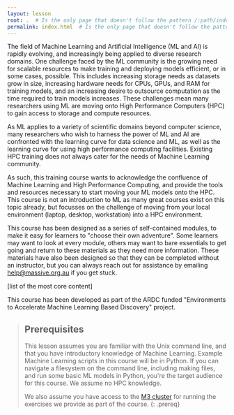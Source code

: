 ```yaml
---
layout: lesson
root: .  # Is the only page that doesn't follow the pattern /:path/index.html
permalink: index.html  # Is the only page that doesn't follow the pattern /:path/index.html
---
```


The field of Machine Learning and Artificial Intelligence (ML and AI) 
is rapidly evolving, and increasingly being applied to diverse research domains.
One challenge faced by the ML community is the growing need for scalable resources
to make training and deploying models efficient, or in some cases, possible.
This includes increasing storage needs as datasets grow in size,
increasing hardware needs for CPUs, GPUs, and RAM for training models,
and an increasing desire to outsource computation as the time required to train models increases.
These challenges mean many researchers using ML are moving onto High Performance
Computers (HPC) to gain access to storage and compute resources.

As ML applies to a variety of scientific domains beyond computer science,
many researchers who wish to harness the power of ML and AI are confronted with the learning curve
for data science and ML, as well as the learning curve for using
high performance computing facilities. Existing HPC training 
does not always cater for the needs of Machine Learning community.

As such, this training course wants to acknowledge the confluence of
Machine Learning and High Performance Computing, and provide the tools and 
resources necessary to start moving your ML models onto the HPC.
This course is not an introduction to ML as many great courses exist on this 
topic already, but focusses on the challenge of moving from your local environment
(laptop, desktop, workstation) into a HPC environment. 

This course has been designed as a series of self-contained modules,
to make it easy for learners to "choose their own adventure". 
Some learners may want to look at every module, others may want to bare
essentials to get going and return to these materials as they need more
information. These materials have also been designed so that they can 
be completed without an instructor, but you can always reach out for 
assistance by emailing help@massive.org.au if you get stuck. 

[list of the most core content]

This course has been developed as part of the ARDC funded "Environments to 
Accelerate Machine Learning Based Discovery" project.
> ## Prerequisites
> This lesson assumes you are familiar with the Unix command line, 
> and that you have introductory knowledge of Machine Learning. 
> Example Machine Learning scripts in this course will be in Python. 
> If you can navigate a filesystem on the command line,
> including making files, and run some basic ML models in Python, 
> you're the target audience for this course. We assume no HPC knowledge.
>
> We also assume you have access to the [M3 cluster](https://docs.massive.org.au/M3/m3users.html)
> for running the exercises we provide as part of the course.
{: .prereq}
